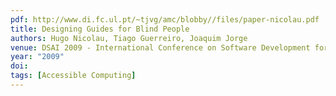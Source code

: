 ```yaml
---
pdf: http://www.di.fc.ul.pt/~tjvg/amc/blobby//files/paper-nicolau.pdf
title: Designing Guides for Blind People
authors: Hugo Nicolau, Tiago Guerreiro, Joaquim Jorge
venue: DSAI 2009 - International Conference on Software Development for Enhancing Accessibility and Fighting Info-exclusion. Porto Salvo, Portugal, June, 2009
year: "2009"
doi: 
tags: [Accessible Computing]
---
```


